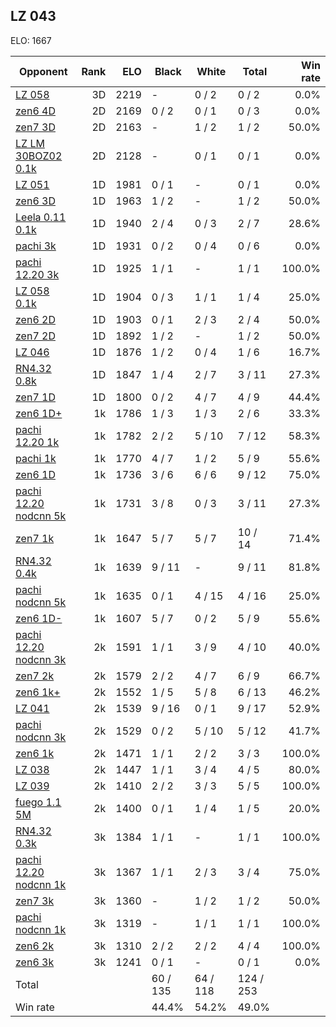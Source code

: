 ## LZ 043 ##

ELO: 1667

Opponent | Rank | ELO | Black | White | Total | Win rate
---------|-----:|----:|-------|-------|-------|-------:
[LZ 058](LZ%20058.md) | 3D | 2219 | - | 0 / 2 | 0 / 2 | 0.0%
[zen6 4D](zen6%204D.md) | 2D | 2169 | 0 / 2 | 0 / 1 | 0 / 3 | 0.0%
[zen7 3D](zen7%203D.md) | 2D | 2163 | - | 1 / 2 | 1 / 2 | 50.0%
[LZ LM 30BOZ02 0.1k](LZ%20LM%2030BOZ02%200.1k.md) | 2D | 2128 | - | 0 / 1 | 0 / 1 | 0.0%
[LZ 051](LZ%20051.md) | 1D | 1981 | 0 / 1 | - | 0 / 1 | 0.0%
[zen6 3D](zen6%203D.md) | 1D | 1963 | 1 / 2 | - | 1 / 2 | 50.0%
[Leela 0.11 0.1k](Leela%200.11%200.1k.md) | 1D | 1940 | 2 / 4 | 0 / 3 | 2 / 7 | 28.6%
[pachi 3k](pachi%203k.md) | 1D | 1931 | 0 / 2 | 0 / 4 | 0 / 6 | 0.0%
[pachi 12.20 3k](pachi%2012.20%203k.md) | 1D | 1925 | 1 / 1 | - | 1 / 1 | 100.0%
[LZ 058 0.1k](LZ%20058%200.1k.md) | 1D | 1904 | 0 / 3 | 1 / 1 | 1 / 4 | 25.0%
[zen6 2D](zen6%202D.md) | 1D | 1903 | 0 / 1 | 2 / 3 | 2 / 4 | 50.0%
[zen7 2D](zen7%202D.md) | 1D | 1892 | 1 / 2 | - | 1 / 2 | 50.0%
[LZ 046](LZ%20046.md) | 1D | 1876 | 1 / 2 | 0 / 4 | 1 / 6 | 16.7%
[RN4.32 0.8k](RN4.32%200.8k.md) | 1D | 1847 | 1 / 4 | 2 / 7 | 3 / 11 | 27.3%
[zen7 1D](zen7%201D.md) | 1D | 1800 | 0 / 2 | 4 / 7 | 4 / 9 | 44.4%
[zen6 1D+](zen6%201D+.md) | 1k | 1786 | 1 / 3 | 1 / 3 | 2 / 6 | 33.3%
[pachi 12.20 1k](pachi%2012.20%201k.md) | 1k | 1782 | 2 / 2 | 5 / 10 | 7 / 12 | 58.3%
[pachi 1k](pachi%201k.md) | 1k | 1770 | 4 / 7 | 1 / 2 | 5 / 9 | 55.6%
[zen6 1D](zen6%201D.md) | 1k | 1736 | 3 / 6 | 6 / 6 | 9 / 12 | 75.0%
[pachi 12.20 nodcnn 5k](pachi%2012.20%20nodcnn%205k.md) | 1k | 1731 | 3 / 8 | 0 / 3 | 3 / 11 | 27.3%
[zen7 1k](zen7%201k.md) | 1k | 1647 | 5 / 7 | 5 / 7 | 10 / 14 | 71.4%
[RN4.32 0.4k](RN4.32%200.4k.md) | 1k | 1639 | 9 / 11 | - | 9 / 11 | 81.8%
[pachi nodcnn 5k](pachi%20nodcnn%205k.md) | 1k | 1635 | 0 / 1 | 4 / 15 | 4 / 16 | 25.0%
[zen6 1D-](zen6%201D-.md) | 1k | 1607 | 5 / 7 | 0 / 2 | 5 / 9 | 55.6%
[pachi 12.20 nodcnn 3k](pachi%2012.20%20nodcnn%203k.md) | 2k | 1591 | 1 / 1 | 3 / 9 | 4 / 10 | 40.0%
[zen7 2k](zen7%202k.md) | 2k | 1579 | 2 / 2 | 4 / 7 | 6 / 9 | 66.7%
[zen6 1k+](zen6%201k+.md) | 2k | 1552 | 1 / 5 | 5 / 8 | 6 / 13 | 46.2%
[LZ 041](LZ%20041.md) | 2k | 1539 | 9 / 16 | 0 / 1 | 9 / 17 | 52.9%
[pachi nodcnn 3k](pachi%20nodcnn%203k.md) | 2k | 1529 | 0 / 2 | 5 / 10 | 5 / 12 | 41.7%
[zen6 1k](zen6%201k.md) | 2k | 1471 | 1 / 1 | 2 / 2 | 3 / 3 | 100.0%
[LZ 038](LZ%20038.md) | 2k | 1447 | 1 / 1 | 3 / 4 | 4 / 5 | 80.0%
[LZ 039](LZ%20039.md) | 2k | 1410 | 2 / 2 | 3 / 3 | 5 / 5 | 100.0%
[fuego 1.1 5M](fuego%201.1%205M.md) | 2k | 1400 | 0 / 1 | 1 / 4 | 1 / 5 | 20.0%
[RN4.32 0.3k](RN4.32%200.3k.md) | 3k | 1384 | 1 / 1 | - | 1 / 1 | 100.0%
[pachi 12.20 nodcnn 1k](pachi%2012.20%20nodcnn%201k.md) | 3k | 1367 | 1 / 1 | 2 / 3 | 3 / 4 | 75.0%
[zen7 3k](zen7%203k.md) | 3k | 1360 | - | 1 / 2 | 1 / 2 | 50.0%
[pachi nodcnn 1k](pachi%20nodcnn%201k.md) | 3k | 1319 | - | 1 / 1 | 1 / 1 | 100.0%
[zen6 2k](zen6%202k.md) | 3k | 1310 | 2 / 2 | 2 / 2 | 4 / 4 | 100.0%
[zen6 3k](zen6%203k.md) | 3k | 1241 | 0 / 1 | - | 0 / 1 | 0.0%
Total | | | 60 / 135 | 64 / 118 | 124 / 253 | 
Win rate| | | 44.4% | 54.2% | 49.0% | 
